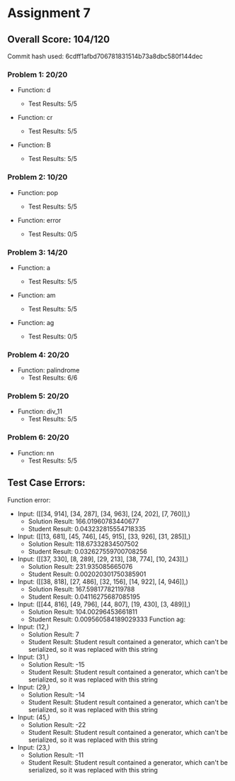 # Assignment 7 

## Overall Score: 104/120 
Commit hash used: 6cdff1afbd706781831514b73a8dbc580f144dec 

### Problem 1: 20/20
- Function: d 
  - Test Results: 5/5

- Function: cr 
  - Test Results: 5/5

- Function: B 
  - Test Results: 5/5


### Problem 2: 10/20
- Function: pop 
  - Test Results: 5/5

- Function: error 
  - Test Results: 0/5


### Problem 3: 14/20
- Function: a 
  - Test Results: 5/5

- Function: am 
  - Test Results: 5/5

- Function: ag 
  - Test Results: 0/5


### Problem 4: 20/20
- Function: palindrome 
  - Test Results: 6/6


### Problem 5: 20/20
- Function: div_11 
  - Test Results: 5/5


### Problem 6: 20/20
- Function: nn 
  - Test Results: 5/5


## Test Case Errors: 
Function error: 
  - Input: ([[34, 914], [34, 287], [34, 963], [24, 202], [7, 760]],)
    - Solution Result: 166.01960783440677
    - Student Result: 0.043232815554718335
  - Input: ([[13, 681], [45, 746], [45, 915], [33, 926], [31, 285]],)
    - Solution Result: 118.67332834507502
    - Student Result: 0.032627559700708256
  - Input: ([[37, 330], [8, 289], [29, 213], [38, 774], [10, 243]],)
    - Solution Result: 231.935085665076
    - Student Result: 0.002020301750385901
  - Input: ([[38, 818], [27, 486], [32, 156], [14, 922], [4, 946]],)
    - Solution Result: 167.59817782119788
    - Student Result: 0.04116275687085195
  - Input: ([[44, 816], [49, 796], [44, 807], [19, 430], [3, 489]],)
    - Solution Result: 104.00296453661811
    - Student Result: 0.009560584189029333
Function ag: 
  - Input: (12,)
    - Solution Result: 7
    - Student Result: Student result contained a generator, which can't be serialized, so it was replaced with this string
  - Input: (31,)
    - Solution Result: -15
    - Student Result: Student result contained a generator, which can't be serialized, so it was replaced with this string
  - Input: (29,)
    - Solution Result: -14
    - Student Result: Student result contained a generator, which can't be serialized, so it was replaced with this string
  - Input: (45,)
    - Solution Result: -22
    - Student Result: Student result contained a generator, which can't be serialized, so it was replaced with this string
  - Input: (23,)
    - Solution Result: -11
    - Student Result: Student result contained a generator, which can't be serialized, so it was replaced with this string
